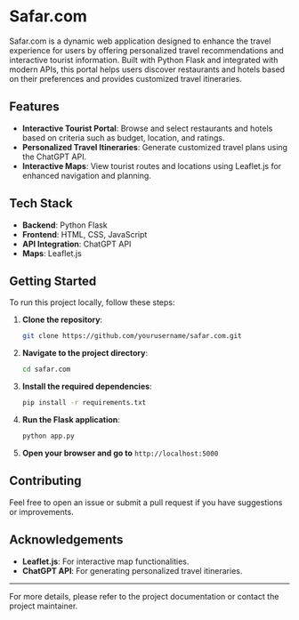 # Safar.com

Safar.com is a dynamic web application designed to enhance the travel experience for users by offering personalized travel recommendations and interactive tourist information. Built with Python Flask and integrated with modern APIs, this portal helps users discover restaurants and hotels based on their preferences and provides customized travel itineraries.

## Features

- **Interactive Tourist Portal**: Browse and select restaurants and hotels based on criteria such as budget, location, and ratings.
- **Personalized Travel Itineraries**: Generate customized travel plans using the ChatGPT API.
- **Interactive Maps**: View tourist routes and locations using Leaflet.js for enhanced navigation and planning.

## Tech Stack

- **Backend**: Python Flask
- **Frontend**: HTML, CSS, JavaScript
- **API Integration**: ChatGPT API
- **Maps**: Leaflet.js

## Getting Started

To run this project locally, follow these steps:

1. **Clone the repository**:

    ```bash
    git clone https://github.com/yourusername/safar.com.git
    ```

2. **Navigate to the project directory**:

    ```bash
    cd safar.com
    ```

3. **Install the required dependencies**:

    ```bash
    pip install -r requirements.txt
    ```

4. **Run the Flask application**:

    ```bash
    python app.py
    ```

5. **Open your browser and go to** `http://localhost:5000`

## Contributing

Feel free to open an issue or submit a pull request if you have suggestions or improvements.

## Acknowledgements

- **Leaflet.js**: For interactive map functionalities.
- **ChatGPT API**: For generating personalized travel itineraries.

---

For more details, please refer to the project documentation or contact the project maintainer.

